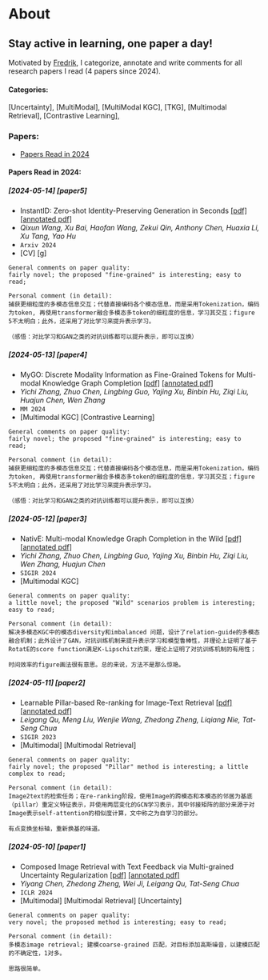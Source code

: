# About

## Stay active in learning, one paper a day! 

Motivated by [Fredrik](https://www.fregu856.com/), I categorize, annotate and write comments for all research papers I read (4 papers since 2024). 


#### Categories:

[Uncertainty], [MultiModal], [MultiModal KGC], [TKG], [Multimodal Retrieval], [Contrastive Learning],


### Papers:

- [Papers Read in 2024](#papers-read-in-2024)



#### Papers Read in 2024:


##### [2024-05-14] [paper5]
- InstantID: Zero-shot Identity-Preserving Generation in Seconds [[pdf]](https://arxiv.org/pdf/2401.07519) [[annotated pdf]](https://github.com/binchen4110/reading_papers/blob/main/commented_pdfs/MyGO%20Discrete%20Modality%20Information%20as%20Fine-Grained%20Tokens%20for.pdf)
- *Qixun Wang, Xu Bai, Haofan Wang, Zekui Qin, Anthony Chen, Huaxia Li, Xu Tang, Yao Hu*
- `Arxiv 2024`
- [CV] [g]
```
General comments on paper quality:
fairly novel; the proposed "fine-grained" is interesting; easy to read;
```

```
Personal comment (in detail):
捕获更细粒度的多模态信息交互；代替直接编码各个模态信息，而是采用Tokenization，编码为token, 再使用transformer融合多模态多token的细粒度的信息，学习其交互；figure 5不太明白；此外，还采用了对比学习来提升表示学习。

（感悟：对比学习和GAN之类的对抗训练都可以提升表示，即可以互换）
```

##### [2024-05-13] [paper4]
- MyGO: Discrete Modality Information as Fine-Grained Tokens for Multi-modal Knowledge Graph Completion [[pdf]](https://arxiv.org/pdf/2404.09468v1) [[annotated pdf]](https://github.com/binchen4110/reading_papers/blob/main/commented_pdfs/MyGO%20Discrete%20Modality%20Information%20as%20Fine-Grained%20Tokens%20for.pdf)
- *Yichi Zhang, Zhuo Chen, Lingbing Guo, Yajing Xu, Binbin Hu, Ziqi Liu, Huajun Chen, Wen Zhang*
- `MM 2024`
- [Multimodal KGC] [Contrastive Learning]
```
General comments on paper quality:
fairly novel; the proposed "fine-grained" is interesting; easy to read;
```

```
Personal comment (in detail):
捕获更细粒度的多模态信息交互；代替直接编码各个模态信息，而是采用Tokenization，编码为token, 再使用transformer融合多模态多token的细粒度的信息，学习其交互；figure 5不太明白；此外，还采用了对比学习来提升表示学习。

（感悟：对比学习和GAN之类的对抗训练都可以提升表示，即可以互换）
```

##### [2024-05-12] [paper3]
- NativE: Multi-modal Knowledge Graph Completion in the Wild [[pdf]](https://www.techrxiv.org/doi/full/10.36227/techrxiv.171259566.60211714/v1) [[annotated pdf]](https://github.com/binchen4110/reading_papers/blob/main/commented_pdfs/NativE%20Multi-modal%20Knowledge%20Graph%20Completion%20in%20the%20Wild.pdf)
- *Yichi Zhang, Zhuo Chen, Lingbing Guo, Yajing Xu, Binbin Hu, Ziqi Liu, Wen Zhang, Huajun Chen*
- `SIGIR 2024`
- [Multimodal KGC]
```
General comments on paper quality:
a little novel; the proposed "Wild" scenarios problem is interesting; easy to read;
```

```
Personal comment (in detail):
解决多模态KGC中的模态diversity和imbalanced 问题，设计了relation-guide的多模态融合机制；此外设计了GAN，对抗训练机制来提升表示学习和模型鲁棒性，并理论上证明了基于RotatE的score function满足K-Lipschitz约束，理论上证明了对抗训练机制的有用性；

时间效率的figure画法很有意思。总的来说，方法不是那么惊艳。
```

##### [2024-05-11] [paper2]
- Learnable Pillar-based Re-ranking for Image-Text Retrieval [[pdf]](https://arxiv.org/pdf/2304.12570) [[annotated pdf]](https://github.com/binchen4110/reading_papers/blob/main/commented_pdfs/Learnable%20Pillar-based%20Re-ranking%20for%20Image-Text%20Retrieval.pdf)
- *Leigang Qu, Meng Liu, Wenjie Wang, Zhedong Zheng, Liqiang Nie, Tat-Seng Chua*
- `SIGIR 2023`
- [Multimodal] [Multimodal Retrieval]
```
General comments on paper quality:
fairly novel; the proposed "Pillar" method is interesting; a little complex to read;
```

```
Personal comment (in detail):
Image2text的检索任务；在re-ranking阶段，使用Image的跨模态和本模态的邻居为基底（pillar）重定义特征表示，并使用两层变化的GCN学习表示，其中邻接矩阵的部分来源于对Image表示self-attention的相似度计算，文中称之为自学习的部分。

有点变换坐标轴，重新换基的味道。
```

##### [2024-05-10] [paper1]
- Composed Image Retrieval with Text Feedback via Multi-grained Uncertainty Regularization [[pdf]](https://arxiv.org/pdf/2211.07394v6) [[annotated pdf]](https://github.com/binchen4110/reading_papers/blob/main/commented_pdfs/Composed%20Image%20Retrieval%20with%20Text%20Feedback%20via%20Multi-grained%20Uncertainty%20Regularization.pdf)
- *Yiyang Chen, Zhedong Zheng, Wei Ji, Leigang Qu, Tat-Seng Chua*
- `ICLR 2024`
- [Multimodal] [Multimodal Retrieval] [Uncertainty]
```
General comments on paper quality:
very novel; the proposed method is interesting; easy to read;
```

```
Personal comment (in detail):
多模态image retrieval; 建模coarse-grained 匹配，对目标添加高斯噪音，以建模匹配的不确定性，1对多。

思路很简单。
```
